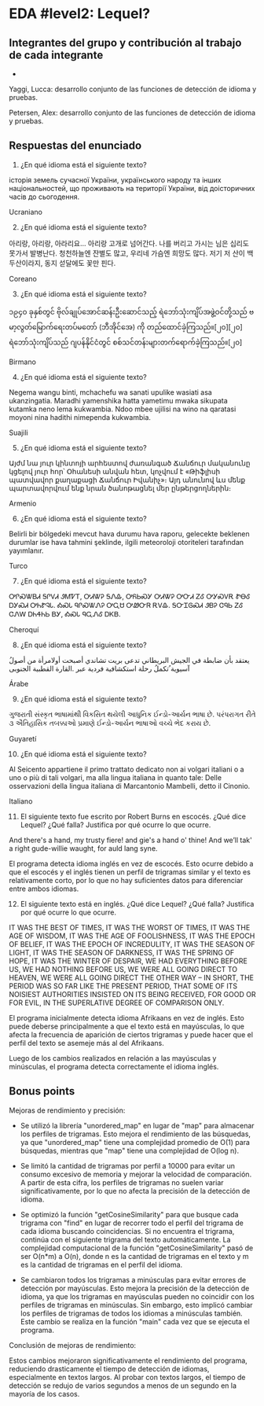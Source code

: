 # EDA #level2: Lequel?

## Integrantes del grupo y contribución al trabajo de cada integrante

* [Nombre]: [contribución]

Yaggi, Lucca: desarrollo conjunto de las funciones de detección de idioma y pruebas.

Petersen, Alex: desarrollo conjunto de las funciones de detección de idioma y pruebas.

## Respuestas del enunciado

1. ¿En qué idioma está el siguiente texto?

історія земель сучасної України, українського народу та інших національностей, що проживають на території України, від доісторичних часів до сьогодення.

Ucraniano

2. ¿En qué idioma está el siguiente texto?

아리랑, 아리랑, 아라리요... 아리랑 고개로 넘어간다. 나를 버리고 가시는 님은 십리도 못가서 발병난다. 청천하늘엔 잔별도 많고, 우리네 가슴엔 희망도 많다. 저기 저 산이 백두산이라지, 동지 섣달에도 꽃만 핀다.

Coreano

3. ¿En qué idioma está el siguiente texto?

၁၉၄၀ ခုနှစ်တွင် ဗိုလ်ချုပ်အောင်ဆန်းဦးဆောင်သည့် ရဲဘော်သုံးကျိပ်အဖွဲ့ဝင်တို့သည် ဗမာ့လွတ်မြောက်ရေးတပ်မတော် (ဘီအိုင်အေ) ကို တည်ထောင်ခဲ့ကြသည်။[၂၀][၂၀] ရဲဘော်သုံးကျိပ်သည် ဂျပန်နိုင်ငံတွင် စစ်သင်တန်းများတက်ရောက်ခဲ့ကြသည်။[၂၀]

Birmano 

4. ¿En qué idioma está el siguiente texto?

Negema wangu binti, mchachefu wa sanati upulike wasiati asa ukanzingatia. Maradhi yamenshika hatta yametimu mwaka sikupata kutamka neno lema kukwambia. Ndoo mbee ujilisi na wino na qaratasi moyoni nina hadithi nimependa kukwambia.

Suajili

5. ¿En qué idioma está el siguiente texto?

Այժմ նա յուր կինտոյի արհեստով ժառանգած Ճանճուր մականունը կցելով յուր հոր՝ Օհանեսի անվան հետ, կոչվում է «Թիֆլիսի պատվավոր քաղաքացի Ճանճուր Իվանիչ»։ Այդ անունով ևս մենք պարտավորվում ենք նրան ծանոթացնել մեր ընթերցողներին։

Armenio

6. ¿En qué idioma está el siguiente texto?

Belirli bir bölgedeki mevcut hava durumu hava raporu, gelecekte beklenen durumlar ise hava tahmini şeklinde, ilgili meteoroloji otoriteleri tarafından yayımlanır.

Turco 

7. ¿En qué idioma está el siguiente texto?

ᎤᎵᏍᏔᏴᏗ ᎦᎵᏙᏗ ᏭᎷᏤᎢ, ᎤᏗᏔᎮ ᎦᏁᎲ, ᎤᏲᏏᏍᎩ ᎤᏗᏔᎮ ᎤᏅᏗ ᏃᎴ ᎤᎩᏍᏙᎡ ᏑᎾᎴ ᎠᎩᏍᏗ ᎤᏂᏑᎸᏓ. ᎣᏍᏓ ᏄᎵᏍᏔᏁᎮ ᎤᏩᏌ ᎤᏪᏅᏒ ᎡᏙᎲ. ᎦᏅᏆᎶᏍᏗ ᏭᏴᎮ ᏣᏄᏏ ᏃᎴ ᏣᏁᎳ ᎠᏂᏎᏂᏏ ᏴᎩ, ᎣᏍᏓ ᏄᏩᏁᎴ ᎠᏦᏴ.

Cheroquí

8. ¿En qué idioma está el siguiente texto?

ُیعتقد بأن ضابطة في الجیش البریطاني تدعى بریت تشاندي أصبحت أولامرأة من أصول آسیویة ُتكملُ رحلة استكشافیة فردیة عبر .القارة القطبیة الجنوبی  

Árabe

9. ¿En qué idioma está el siguiente texto?

ગુજરાતી સંસ્કૃત ભાષામાંથી વિકસિત થયેલી આધુનિક ઈન્ડો-આર્યન ભાષા છે. પરંપરાગત રીતે ૩ ઐતિહાસિક તબક્કાઓ પ્રમાણે ઈન્ડો-આર્યન ભાષાઓ વચ્ચે ભેદ કરાય છે.

Guyaretí

10. ¿En qué idioma está el siguiente texto?

Al Seicento appartiene il primo trattato dedicato non ai volgari italiani o a uno o più di tali volgari, ma alla lingua italiana in quanto tale: Delle osservazioni della lingua italiana di Marcantonio Mambelli, detto il Cinonio.

Italiano

11. El siguiente texto fue escrito por Robert Burns en escocés. ¿Qué dice Lequel? ¿Qué falla? Justifica por qué ocurre lo que ocurre.

And there's a hand, my trusty fiere! and gie's a hand o' thine! And we’ll tak' a right gude-willie waught, for auld lang syne.

El programa detecta idioma inglés en vez de escocés. Esto ocurre debido a que el escocés y
el inglés tienen un perfil de trigramas similar y el texto es relativamente corto, por lo 
que no hay suficientes datos para diferenciar entre ambos idiomas.

12. El siguiente texto está en inglés. ¿Qué dice Lequel? ¿Qué falla? Justifica por qué ocurre lo que ocurre.

IT WAS THE BEST OF TIMES, IT WAS THE WORST OF TIMES,
IT WAS THE AGE OF WISDOM, IT WAS THE AGE OF FOOLISHNESS,
IT WAS THE EPOCH OF BELIEF, IT WAS THE EPOCH OF INCREDULITY,
IT WAS THE SEASON OF LIGHT, IT WAS THE SEASON OF DARKNESS,
IT WAS THE SPRING OF HOPE, IT WAS THE WINTER OF DESPAIR,
WE HAD EVERYTHING BEFORE US, WE HAD NOTHING BEFORE US,
WE WERE ALL GOING DIRECT TO HEAVEN, WE WERE ALL GOING DIRECT THE OTHER WAY
– IN SHORT, THE PERIOD WAS SO FAR LIKE THE PRESENT PERIOD, THAT SOME OF ITS NOISIEST AUTHORITIES INSISTED ON ITS BEING RECEIVED, FOR GOOD OR FOR EVIL, IN THE SUPERLATIVE DEGREE OF COMPARISON ONLY.

El programa inicialmente detecta idioma Afrikaans en vez de inglés. Esto puede deberse principalmente
a que el texto está en mayúsculas, lo que afecta la frecuencia de aparición de ciertos trigramas 
y puede hacer que el perfil del texto se asemeje más al del Afrikaans.

Luego de los cambios realizados en relación a las mayúsculas y minúsculas, el programa detecta correctamente
el idioma inglés.

## Bonus points

Mejoras de rendimiento y precisión:

- Se utilizó la librería "unordered_map" en lugar de "map" para almacenar los perfiles de trigramas.
  Esto mejora el rendimiento de las búsquedas, ya que "unordered_map" tiene una complejidad promedio
  de O(1) para búsquedas, mientras que "map" tiene una complejidad de O(log n).

- Se limitó la cantidad de trigramas por perfil a 10000 para evitar un consumo excesivo de memoria
  y mejorar la velocidad de comparación. A partir de esta cifra, los perfiles de trigramas no suelen
  variar significativamente, por lo que no afecta la precisión de la detección de idioma.

- Se optimizó la función "getCosineSimilarity" para que busque cada trigrama con "find" en lugar de 
  recorrer todo el perfil del trigrama de cada idioma buscando coincidencias. Si no encuentra el 
  trigrama, continúa con el siguiente trigrama del texto automáticamente. La complejidad computacional 
  de la función "getCosineSimilarity" pasó de ser O(n*m) a O(n), donde n es la cantidad de trigramas 
  en el texto y m es la cantidad de trigramas en el perfil del idioma.

- Se cambiaron todos los trigramas a minúsculas para evitar errores de detección por mayúsculas. Esto
  mejora la precisión de la detección de idioma, ya que los trigramas en mayúsculas pueden no coincidir
  con los perfiles de trigramas en minúsculas. Sin embargo, esto implicó cambiar los perfiles de 
  trigramas de todos los idiomas a minúsculas también. Este cambio se realiza en la función "main" cada vez
  que se ejecuta el programa.

 
Conclusión de mejoras de rendimiento:

Estos cambios mejoraron significativamente el rendimiento del programa, reduciendo drasticamente el 
tiempo de detección de idiomas, especialmente en textos largos. Al probar con textos largos, el tiempo
de detección se redujo de varios segundos a menos de un segundo en la mayoría de los casos. 

